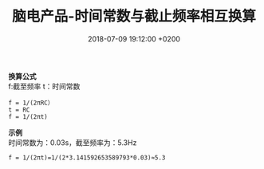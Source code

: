 ﻿---
layout: post
title:  "脑电产品-时间常数与截止频率相互换算"
date:   2018-07-09 19:12:00 +0200
categories: _posts
---

**换算公式**  
f:截至频率
t：时间常数
```
f = 1/(2πRC）  
t = RC  
f = 1/(2πt)
```

**示例**  
时间常数为：0.03s，截至频率为：5.3Hz  
```
f = 1/(2πt)=1/(2*3.141592653589793*0.03)≈5.3
```
